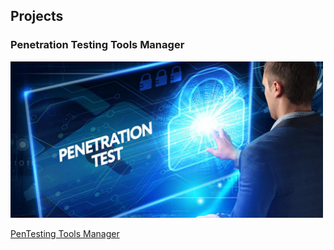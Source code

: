<section id="projects" class="section">
    <h1>Projects</h1>
    <h3>Penetration Testing Tools Manager</h3>
    <div class="project-item">
        <a href="https://github.com/VincentRitchie/PenTesting-Tools-Manager">
            <img src="https://github.com/VincentRitchie/VincentRitchie/blob/main/PenTesting_pro_img.jpg" alt = "PenTesting" width = "500">
            <p>PenTesting Tools Manager</p>
        </a>
    </div>
</section>
